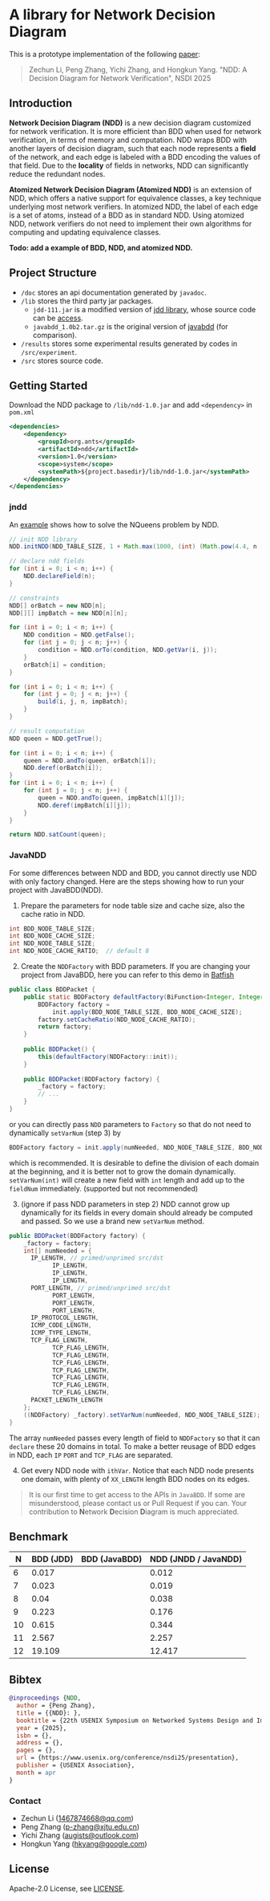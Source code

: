 # A library for Network Decision Diagram

This is a prototype implementation of the following [paper]():

> Zechun Li, Peng Zhang, Yichi Zhang, and Hongkun Yang. "NDD: A Decision Diagram for Network Verification", NSDI 2025

## Introduction

**Network Decision Diagram (NDD)** is a new decision diagram customized for network verification. It is more efficient than BDD when used for network verification, in terms of memory and computation. NDD wraps BDD with another layers of decision diagram, such that each node represents a **field** of the network, and each edge is labeled with a BDD encoding the values of that field. Due to the **locality** of fields in networks, NDD can significantly reduce the redundant nodes. 

**Atomized Network Decision Diagram (Atomized NDD)** is an extension of NDD, which offers a native support for equivalence classes, a key technique underlying most network verifiers.
In atomized NDD, the label of each edge is a set of atoms, instead of a BDD as in standard NDD.
Using atomized NDD, network verifiers do not need to implement their own algorithms for computing and updating equivalence classes.

**Todo: add a example of BDD, NDD, and atomized NDD.**

<!--
### Definitions

**Definition 1.** A **Network Decision Diagram (NDD)** is a rooted, directed acyclic graph with:

- two terminal nodes ***true*** and ***false***, with an out-degree of zero.

- a set of non-terminal nodes. Each node u is associated with a variable var(u) representing a field of one or multiple bits, and has a set of outgoing edges, denoted as edges(u). Each e $\in$ edges(u) points to a successor of u, denoted as next(e), and has a predicate over the variable var(u), denoted as label(e).

- $\forall u, \forall x, y \in edges(u)$ with $x \ne y$: $label(x)\wedge label(y) = false$, and $\bigvee_{e \in edges(u)}label(e) = true$.

**Todo: add a figure of redundancy in NDD.**

**Definition 2.** A NDD is said to be an **Ordered (ONDD)** if the field variables follow a fixed variable order
(say $f_1 < f_2 < ...,< f_n$ where $f_i < f_j$ means variable $f_i$ appears before variable $f_j$) on all paths through the graph. An ONDD is said to be a **Reduced (RONDD)** if it satisfies the following three conditions:
- Uniqueness: no two distinct nodes represent the same variable and have the same successors;
- No redundant node: no non-terminal node has only edge e with $label(e) = true$;
- No redundant edges: no two edges from the same node point to the same successor, i.e., $\forall u,\forall x, y \in edge(u) : next(x) = next(y) \Rightarrow x = y$.

**Definition 3.** Given a set of NDDs $N$ for a set of variables $F$, we say $A(f) = {{a_1}^f,...,{a_k}^f}$ is the set of **atoms** for variable $f \in F$, with respect with $N$ , if it satisfies the following conditions:
- $a_i^f \ne false,\forall i ∈ {1,..., k}$;
- $\vee_{i=1}^k a_i^f = true$;
- $a_i^f∧a_j^f = false$, if $i \ne j$;
- $\forall e \in edges(u)$, $u$ is a node of $N$ $var(u) = f$: there exists a set $atoms(e) \subset A(f)$, s.t., $label(e) = $\bigvee_{a \in atoms(e)}a$;
- $k$ is the minimum number satisfy the above properties.

**Definition 4.** Given a set of NDDs $N$, we say $N^a$ a is the **atomized NDDs** of $N$, if $N^a = N$ , except that for each $e$ of $N^a$: $label(e) \leftarrow atoms(e)$.
-->

## Project Structure

- `/doc` stores an api documentation generated by `javadoc`.
- `/lib` stores the third party jar packages.
    - `jdd-111.jar` is a modified version of [jdd library](https://bitbucket.org/vahidi/jdd), whose source code can be [access](https://github.com/Augists/jdd).
    - `javabdd_1.0b2.tar.gz` is the original version of [javabdd](https://sourceforge.net/projects/javabdd/) (for comparison).
- `/results` stores some experimental results generated by codes in `/src/experiment`.
- `/src` stores source code.

## Getting Started

Download the NDD package to `/lib/ndd-1.0.jar` and add `<dependency>` in `pom.xml`

```xml
<dependencies>
    <dependency>
        <groupId>org.ants</groupId>
        <artifactId>ndd</artifactId>
        <version>1.0</version>
        <scope>system</scope>
        <systemPath>${project.basedir}/lib/ndd-1.0.jar</systemPath>
    </dependency>
</dependencies>
```

### jndd

An [example](/src/main/java/application/nqueen/NDDSolution.java) shows how to solve the NQueens problem by NDD.

```java
// init NDD library
NDD.initNDD(NDD_TABLE_SIZE, 1 + Math.max(1000, (int) (Math.pow(4.4, n - 6)) * 1000), 10000);

// declare ndd fields
for (int i = 0; i < n; i++) {
    NDD.declareField(n);
}

// constraints
NDD[] orBatch = new NDD[n];
NDD[][] impBatch = new NDD[n][n];

for (int i = 0; i < n; i++) {
    NDD condition = NDD.getFalse();
    for (int j = 0; j < n; j++) {
        condition = NDD.orTo(condition, NDD.getVar(i, j));
    }
    orBatch[i] = condition;
}

for (int i = 0; i < n; i++) {
    for (int j = 0; j < n; j++) {
        build(i, j, n, impBatch);
    }
}

// result computation
NDD queen = NDD.getTrue();

for (int i = 0; i < n; i++) {
    queen = NDD.andTo(queen, orBatch[i]);
    NDD.deref(orBatch[i]);
}
for (int i = 0; i < n; i++) {
    for (int j = 0; j < n; j++) {
        queen = NDD.andTo(queen, impBatch[i][j]);
        NDD.deref(impBatch[i][j]);
    }
}

return NDD.satCount(queen);
```

### JavaNDD

For some differences between NDD and BDD, you cannot directly use NDD with only factory changed. Here are the steps showing how to run your project with JavaBDD(NDD).

1. Prepare the parameters for node table size and cache size, also the cache ratio in NDD.

```java
int BDD_NODE_TABLE_SIZE;
int BDD_NODE_CACHE_SIZE;
int NDD_NODE_TABLE_SIZE;
int NDD_NODE_CACHE_RATIO;  // default 8
```

2. Create the `NDDFactory` with BDD parameters. If you are changing your project from JavaBDD, here you can refer to this demo in [Batfish](https://github.com/batfish/batfish)

```java
public class BDDPacket {
    public static BDDFactory defaultFactory(BiFunction<Integer, Integer, BDDFactory> init) {
        BDDFactory factory =
            init.apply(BDD_NODE_TABLE_SIZE, BDD_NODE_CACHE_SIZE);
        factory.setCacheRatio(NDD_NODE_CACHE_RATIO);
        return factory;
    }
    
    public BDDPacket() {
        this(defaultFactory(NDDFactory::init));
    }
    
    public BDDPacket(BDDFactory factory) {
        _factory = factory;
        // ...
    }
}
```

or you can directly pass `NDD` parameters to `Factory` so that do not need to dynamically `setVarNum` (step 3) by

```java
BDDFactory factory = init.apply(numNeeded, NDD_NODE_TABLE_SIZE, BDD_NODE_TABLE_SIZE, BDD_NODE_CACHE_SIZE);
```

which is recommended. It is desirable to define the division of each domain at the beginning, and it is better not to grow the domain dynamically.
`setVarNum(int)` will create a new field with `int` length and add up to the `fieldNum` immediately. (supported but not recommended)

3. (ignore if pass NDD parameters in step 2) NDD cannot grow up dynamically for its fields in every domain should already be computed and passed. So we use a brand new `setVarNum` method.

```java
public BDDPacket(BDDFactory factory) {
    _factory = factory;
    int[] numNeeded = {
      IP_LENGTH, // primed/unprimed src/dst
            IP_LENGTH,
            IP_LENGTH,
            IP_LENGTH,
      PORT_LENGTH, // primed/unprimed src/dst
            PORT_LENGTH,
            PORT_LENGTH,
            PORT_LENGTH,
      IP_PROTOCOL_LENGTH,
      ICMP_CODE_LENGTH,
      ICMP_TYPE_LENGTH,
      TCP_FLAG_LENGTH,
            TCP_FLAG_LENGTH,
            TCP_FLAG_LENGTH,
            TCP_FLAG_LENGTH,
            TCP_FLAG_LENGTH,
            TCP_FLAG_LENGTH,
            TCP_FLAG_LENGTH,
            TCP_FLAG_LENGTH,
      PACKET_LENGTH_LENGTH
    };
    ((NDDFactory) _factory).setVarNum(numNeeded, NDD_NODE_TABLE_SIZE);
}
```

The array `numNeeded` passes every length of field to `NDDFactory` so that it can `declare` these 20 domains in total. To make a better reusage of BDD edges in NDD, each `IP` `PORT` and `TCP_FLAG` are separated.

4. Get every NDD node with `ithVar`. Notice that each NDD node presents one domain, with plenty of `XX_LENGTH` length BDD nodes on its edges.

> It is our first time to get access to the APIs in `JavaBDD`. If some are misunderstood, please contact us or Pull Request if you can. Your contribution to **N**etwork **D**ecision **D**iagram is much appreciated.

## Benchmark

| N | BDD (JDD) | BDD (JavaBDD) | NDD (JNDD / JavaNDD) |
| - | --------- | ------------- | -------------------- |
| 6 | 0.017 |  | 0.012 |
| 7 | 0.023 |  | 0.019 |
| 8 | 0.04  |  | 0.038 |
| 9 | 0.223 |  | 0.176 |
| 10 | 0.615 |  | 0.344 |
| 11 | 2.567 |  | 2.257 |
| 12 | 19.109 |  | 12.417 |

## Bibtex

```bibtex
@inproceedings {NDD,
  author = {Peng Zhang},
  title = {{NDD}: },
  booktitle = {22th USENIX Symposium on Networked Systems Design and Implementation (NSDI 25)},
  year = {2025},
  isbn = {},
  address = {},
  pages = {},
  url = {https://www.usenix.org/conference/nsdi25/presentation},
  publisher = {USENIX Association},
  month = apr
}
```

### Contact

- Zechun Li (1467874668@qq.com)
- Peng Zhang (p-zhang@xjtu.edu.cn)
- Yichi Zhang (augists@outlook.com)
- Hongkun Yang (hkyang@google.com)

## License

Apache-2.0 License, see [LICENSE](LICENSE).
